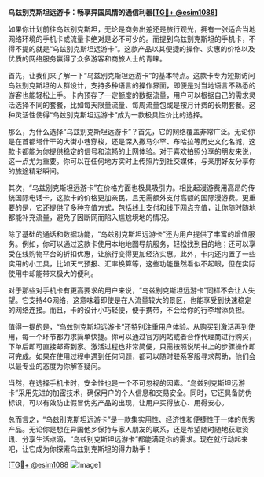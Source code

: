 **乌兹别克斯坦远游卡：畅享异国风情的通信利器[[TG💪+ @esim1088](https://t.me/s/esim1088)]**

如果你计划前往乌兹别克斯坦，无论是商务出差还是旅行观光，拥有一张适合当地网络环境的手机卡或流量卡绝对是必不可少的。而提到乌兹别克斯坦的手机卡，不得不提的就是“乌兹别克斯坦远游卡”。这款产品以其便捷的操作、实惠的价格以及优质的网络服务赢得了众多游客和商旅人士的青睐。

首先，让我们来了解一下“乌兹别克斯坦远游卡”的基本特点。这款卡专为短期访问乌兹别克斯坦的人群设计，支持多种语言的操作界面，即便是对当地语言不熟悉的游客也能轻松上手。卡内预存了一定额度的数据流量，用户可以根据自己的需求灵活选择不同的套餐，比如每天限量流量、每周流量包或是按月计费的长期套餐。这种灵活性使得“乌兹别克斯坦远游卡”成为一款极具性价比的选择。

那么，为什么选择“乌兹别克斯坦远游卡”？首先，它的网络覆盖非常广泛。无论你是在首都塔什干的大街小巷穿梭，还是深入撒马尔罕、布哈拉等历史文化名城，这款卡都能为你提供稳定的信号和流畅的上网体验。对于喜欢拍照分享的朋友来说，这一点尤为重要。你可以在任何地方实时上传照片到社交媒体，与亲朋好友分享你的旅途精彩瞬间。

其次，“乌兹别克斯坦远游卡”在价格方面也极具吸引力。相比起漫游费用高昂的传统国际电话卡，这款卡的价格更加亲民，且无需额外支付高额的国际漫游费。更重要的是，它还提供了多种充值方式，包括线上支付和线下网点充值，让你随时随地都能补充流量，避免了因断网而陷入尴尬境地的情况。

除了基础的通话和数据功能，“乌兹别克斯坦远游卡”还为用户提供了丰富的增值服务。例如，你可以通过这款卡使用本地地图导航服务，轻松找到目的地；还可以享受在线购物平台的折扣优惠，让旅行变得更加经济实惠。此外，卡内还内置了一些实用的小工具，比如天气预报、汇率换算等，这些功能虽然看似不起眼，但在实际使用中却能带来极大的便利。

对于那些对手机卡有更高要求的用户来说，“乌兹别克斯坦远游卡”同样不会让人失望。它支持4G网络，这意味着即使是在人流量较大的景区，也能享受到快速稳定的网络连接。而且，卡的设计小巧轻便，便于携带，不会给你的行李增添负担。

值得一提的是，“乌兹别克斯坦远游卡”还特别注重用户体验。从购买到激活再到使用，每一个环节都力求简单快捷。你可以通过官方网站或者合作代理商进行购买，下单后即可直接邮寄到家。激活过程也非常简便，只需按照说明书上的步骤操作即可完成。如果在使用过程中遇到任何问题，都可以随时联系客服寻求帮助，他们会以最专业的态度为你解答疑问。

当然，在选择手机卡时，安全性也是一个不可忽视的因素。“乌兹别克斯坦远游卡”采用先进的加密技术，确保用户的个人信息和交易安全。同时，它还具备防伪标识，可以有效防止假冒伪劣产品的出现，让用户买得放心、用得安心。

总而言之，“乌兹别克斯坦远游卡”是一款集实用性、经济性和便捷性于一体的优秀产品。无论你是想在异国他乡保持与家人朋友的联系，还是希望随时随地获取资讯、分享生活点滴，“乌兹别克斯坦远游卡”都能满足你的需求。现在就行动起来吧，让它成为你探索乌兹别克斯坦的得力助手！

[[TG💪+ @esim1088](https://t.me/s/esim1088) ![Image](https://i.postimg.cc/4NQfJmqS/Snipaste-2025-05-13-00-14-12.png)]